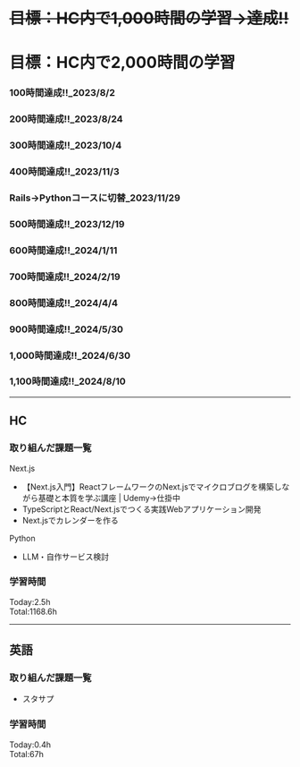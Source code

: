 # ~~目標：HC内で1,000時間の学習→達成!!~~
# 目標：HC内で2,000時間の学習
### 100時間達成!!_2023/8/2
### 200時間達成!!_2023/8/24
### 300時間達成!!_2023/10/4
### 400時間達成!!_2023/11/3
### Rails→Pythonコースに切替_2023/11/29
### 500時間達成!!_2023/12/19
### 600時間達成!!_2024/1/11
### 700時間達成!!_2024/2/19
### 800時間達成!!_2024/4/4
### 900時間達成!!_2024/5/30
### 1,000時間達成!!_2024/6/30
### 1,100時間達成!!_2024/8/10

------------------------------------------
## HC
### 取り組んだ課題一覧
Next.js
- 【Next.js入門】ReactフレームワークのNext.jsでマイクロブログを構築しながら基礎と本質を学ぶ講座 | Udemy→仕掛中
- TypeScriptとReact/Next.jsでつくる実践Webアプリケーション開発
- Next.jsでカレンダーを作る

Python
- LLM・自作サービス検討

### 学習時間
Today:2.5h<br>
Total:1168.6h

------------------------------------------
## 英語
### 取り組んだ課題一覧
- スタサプ

### 学習時間
Today:0.4h<br>
Total:67h